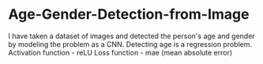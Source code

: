 # Age-Gender-Detection-from-Image
I have taken a dataset of images and detected the person's age and gender by modeling the problem as a CNN.
Detecting age is a regression problem.
Activation function - reLU 
Loss function - mae (mean absolute error)
